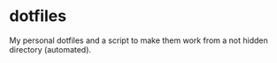 dotfiles
========

My personal dotfiles and a script to make them work from a not hidden directory (automated).
